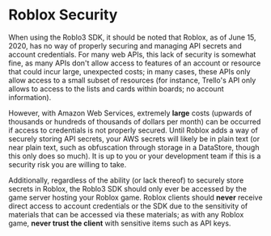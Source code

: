 # Roblox Security
When using the Roblo3 SDK, it should be noted that Roblox, as of June 15, 2020, has no way of properly securing and managing API secrets and account credentials.
For many web APIs, this lack of security is somewhat fine, as many APIs don't allow access to features of an account or resource that could incur large, unexpected costs; in many cases, these APIs only allow access to a small subset of resources (for instance, Trello's API only allows to access to the lists and cards within boards; no account information).

However, with Amazon Web Services, extremely **large** costs (upwards of thousands or hundreds of thousands of dollars per month) can be occurred if access to credentials is not properly secured.
Until Roblox adds a way of securely storing API secrets, your AWS secrets will likely be in plain text (or near plain text, such as obfuscation through storage in a DataStore, though this only does so much). It is up to you or your development team if this is a security risk you are willing to take.

Additionally, regardless of the ability (or lack thereof) to securely store secrets in Roblox, the Roblo3 SDK should only ever be accessed by the game server hosting your Roblox game. Roblox clients should **never** receive direct access to account credentials or the SDK due to the sensitivity of materials that can be accessed via these materials; as with any Roblox game, **never trust the client** with sensitive items such as API keys.